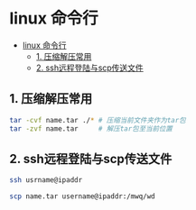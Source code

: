 # linux 命令行

<!-- TOC -->

- [linux 命令行](#linux-命令行)
  - [1. 压缩解压常用](#1-压缩解压常用)
  - [2. ssh远程登陆与scp传送文件](#2-ssh远程登陆与scp传送文件)

<!-- /TOC -->

## 1. 压缩解压常用

```bash
tar -cvf name.tar ./* # 压缩当前文件夹作为tar包
tar -zvf name.tar     # 解压tar包至当前位置
```

## 2. ssh远程登陆与scp传送文件

```bash
ssh usrname@ipaddr

scp name.tar username@ipaddr:/mwq/wd
```